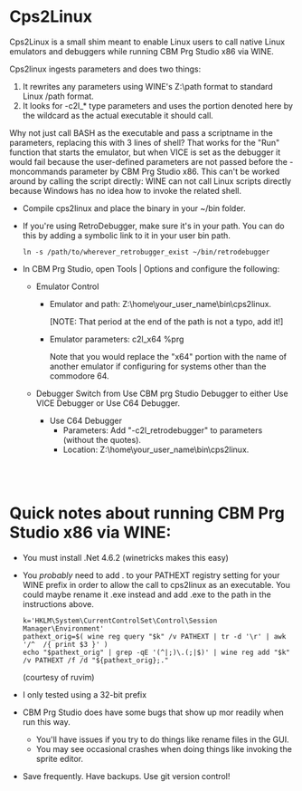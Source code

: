 # Cps2Linux
Cps2Linux is a small shim meant to enable Linux users to call native Linux emulators and debuggers while running CBM Prg Studio x86 via WINE.

Cps2linux ingests parameters and does two things:  
1) It rewrites any parameters using WINE's Z:\path format to standard Linux /path format.
2) It looks for -c2l_* type parameters and uses the portion denoted here by the wildcard as the actual executable it should call.

Why not just call BASH as the executable and pass a scriptname in the parameters, replacing this with 3 lines of shell?  That works for the "Run" function that starts the emulator, but when VICE is set as the debugger it would fail because the user-defined parameters are not passed before the -moncommands parameter by CBM Prg Studio x86.  This can't be worked around by calling the script directly:  WINE can not call Linux scripts directly because Windows has no idea how to invoke the related shell.

* Compile cps2linux and place the binary in your ~/bin folder.

* If you're using RetroDebugger, make sure it's in your path.  You can do this by adding a symbolic link to it in your user bin path.
  
      ln -s /path/to/wherever_retrobugger_exist ~/bin/retrodebugger
  
* In CBM Prg Studio, open Tools | Options and configure the following:
   * Emulator Control
       * Emulator and path:  Z:\home\your_user_name\bin\cps2linux.

           [NOTE: That period at the end of the path is not a typo, add it!]
         
       * Emulator parameters:  c2l_x64 %prg
         
           Note that you would replace the "x64" portion with the name of another emulator if configuring for systems other than the commodore 64.

  * Debugger
      Switch from Use CBM prg Studio Debugger to either Use VICE Debugger or Use C64 Debugger.

      * Use C64 Debugger
          * Parameters:  Add "-c2l_retrodebugger" to parameters (without the quotes).
          * Location: Z:\home\your_user_name\bin\cps2linux.

<br><br>

# Quick notes about running CBM Prg Studio x86 via WINE:

* You must install .Net 4.6.2 (winetricks makes this easy)
* You _probably_ need to add . to your PATHEXT registry setting for your WINE prefix in order to allow the call to cps2linux as an executable.  You could maybe rename it .exe instead and add .exe to the path in the instructions above.
  
      k='HKLM\System\CurrentControlSet\Control\Session Manager\Environment'
      pathext_orig=$( wine reg query "$k" /v PATHEXT | tr -d '\r' | awk '/^  /{ print $3 }' )
      echo "$pathext_orig" | grep -qE '(^|;)\.(;|$)' | wine reg add "$k" /v PATHEXT /f /d "${pathext_orig};."

    (courtesy of ruvim)
  
* I only tested using a 32-bit prefix
* CBM Prg Studio does have some bugs that show up mor readily when run this way.
    * You'll have issues if you try to do things like rename files in the GUI.
    * You may see occasional crashes when doing things like invoking the sprite editor.
* Save frequently.  Have backups.  Use git version control!
